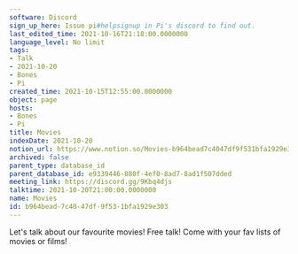 ```yaml
---
software: Discord
sign_up_here: Issue pi#helpsignup in Pi's discord to find out.
last_edited_time: 2021-10-16T21:18:00.0000000
language_level: No limit
tags:
- Talk
- 2021-10-20
- Bones
- Pi
created_time: 2021-10-15T12:55:00.0000000
object: page
hosts:
- Bones
- Pi
title: Movies
indexDate: 2021-10-20
notion_url: https://www.notion.so/Movies-b964bead7c4047df9f531bfa1929e303
archived: false
parent_type: database_id
parent_database_id: e9339446-880f-4ef0-8ad7-8ad1f507dded
meeting_link: https://discord.gg/9Kbq4djs
talktime: 2021-10-20T21:00:00.0000000
name: Movies
id: b964bead-7c40-47df-9f53-1bfa1929e303
---
```


Let's talk about our favourite movies!
Free talk! Come with your fav lists of movies or films!


